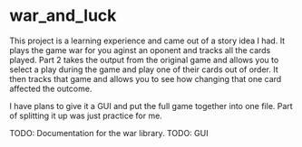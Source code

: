 # war_and_luck

This project is a learning experience and came out of a story idea I had. It plays the game war for you aginst an oponent and tracks all the cards played. Part 2 takes the output from the original game and allows you to select a play during the game and play one of their cards out of order. It then tracks that game and allows you to see how changing that one card affected the outcome.

I have plans to give it a GUI and put the full game together into one file. Part of splitting it up was just practice for me.

TODO: Documentation for the war library.
TODO: GUI
